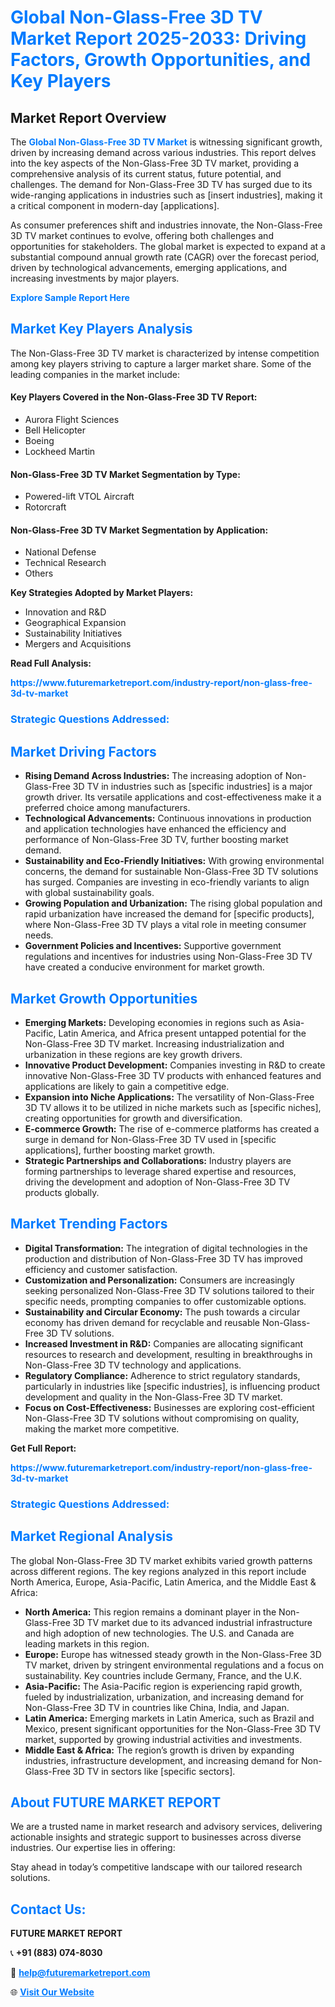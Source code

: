 <h1 style="color: #007BFF;">Global Non-Glass-Free 3D TV Market Report 2025-2033: Driving Factors, Growth Opportunities, and Key Players</h1>

<section id="overview">
<h2>Market Report Overview</h2>
<p>The <a href="https://www.futuremarketreport.com/industry-report/non-glass-free-3d-tv-market" style="color: #007BFF; text-decoration: none;"><strong>Global Non-Glass-Free 3D TV Market</strong></a> is witnessing significant growth, driven by increasing demand across various industries. This report delves into the key aspects of the Non-Glass-Free 3D TV market, providing a comprehensive analysis of its current status, future potential, and challenges. The demand for Non-Glass-Free 3D TV has surged due to its wide-ranging applications in industries such as [insert industries], making it a critical component in modern-day [applications].</p>
<p>As consumer preferences shift and industries innovate, the Non-Glass-Free 3D TV market continues to evolve, offering both challenges and opportunities for stakeholders. The global market is expected to expand at a substantial compound annual growth rate (CAGR) over the forecast period, driven by technological advancements, emerging applications, and increasing investments by major players.</p>
</section>

<section id="overview">
<p><a href="https://www.futuremarketreport.com/request-sample/reportId=37455" style="color: #007BFF; text-decoration: none;"><strong>Explore Sample Report Here</strong></a></p>
</section>

<section id="key-players">
<h2 style="color: #007BFF;">Market Key Players Analysis</h2>
<p>The Non-Glass-Free 3D TV market is characterized by intense competition among key players striving to capture a larger market share. Some of the leading companies in the market include:</p>
<h4>Key Players Covered in the Non-Glass-Free 3D TV Report:</h4>
<ul><li>Aurora Flight Sciences</li><li>Bell Helicopter</li><li>Boeing</li><li>Lockheed Martin</li></ul>
<h4>Non-Glass-Free 3D TV Market Segmentation by Type:</h4>
<ul><li>Powered-lift VTOL Aircraft</li><li>Rotorcraft</li></ul>

<h4>Non-Glass-Free 3D TV Market Segmentation by Application:</h4>
<ul><li>National Defense</li><li>Technical Research</li><li>Others</li></ul>
<p><strong>Key Strategies Adopted by Market Players:</strong></p>
<ul>
<li>Innovation and R&D</li>
<li>Geographical Expansion</li>
<li>Sustainability Initiatives</li>
<li>Mergers and Acquisitions</li>
</ul>
</section>

<section>
<p><strong>Read Full Analysis: </strong></p><a href="https://www.futuremarketreport.com/industry-report/non-glass-free-3d-tv-market" style="color: #007BFF; text-decoration: none;"><strong>https://www.futuremarketreport.com/industry-report/non-glass-free-3d-tv-market</strong></a>
<h3 style="color: #007BFF;">Strategic Questions Addressed:</h3>
</section>

<section id="driving-factors">
<h2 style="color: #007BFF;">Market Driving Factors</h2>
<ul>
<li><strong>Rising Demand Across Industries:</strong> The increasing adoption of Non-Glass-Free 3D TV in industries such as [specific industries] is a major growth driver. Its versatile applications and cost-effectiveness make it a preferred choice among manufacturers.</li>
<li><strong>Technological Advancements:</strong> Continuous innovations in production and application technologies have enhanced the efficiency and performance of Non-Glass-Free 3D TV, further boosting market demand.</li>
<li><strong>Sustainability and Eco-Friendly Initiatives:</strong> With growing environmental concerns, the demand for sustainable Non-Glass-Free 3D TV solutions has surged. Companies are investing in eco-friendly variants to align with global sustainability goals.</li>
<li><strong>Growing Population and Urbanization:</strong> The rising global population and rapid urbanization have increased the demand for [specific products], where Non-Glass-Free 3D TV plays a vital role in meeting consumer needs.</li>
<li><strong>Government Policies and Incentives:</strong> Supportive government regulations and incentives for industries using Non-Glass-Free 3D TV have created a conducive environment for market growth.</li>
</ul>
</section>

<section id="growth-opportunities">
<h2 style="color: #007BFF;">Market Growth Opportunities</h2>
<ul>
<li><strong>Emerging Markets:</strong> Developing economies in regions such as Asia-Pacific, Latin America, and Africa present untapped potential for the Non-Glass-Free 3D TV market. Increasing industrialization and urbanization in these regions are key growth drivers.</li>
<li><strong>Innovative Product Development:</strong> Companies investing in R&D to create innovative Non-Glass-Free 3D TV products with enhanced features and applications are likely to gain a competitive edge.</li>
<li><strong>Expansion into Niche Applications:</strong> The versatility of Non-Glass-Free 3D TV allows it to be utilized in niche markets such as [specific niches], creating opportunities for growth and diversification.</li>
<li><strong>E-commerce Growth:</strong> The rise of e-commerce platforms has created a surge in demand for Non-Glass-Free 3D TV used in [specific applications], further boosting market growth.</li>
<li><strong>Strategic Partnerships and Collaborations:</strong> Industry players are forming partnerships to leverage shared expertise and resources, driving the development and adoption of Non-Glass-Free 3D TV products globally.</li>
</ul>
</section>

<section id="trending-factors">
<h2 style="color: #007BFF;">Market Trending Factors</h2>
<ul>
<li><strong>Digital Transformation:</strong> The integration of digital technologies in the production and distribution of Non-Glass-Free 3D TV has improved efficiency and customer satisfaction.</li>
<li><strong>Customization and Personalization:</strong> Consumers are increasingly seeking personalized Non-Glass-Free 3D TV solutions tailored to their specific needs, prompting companies to offer customizable options.</li>
<li><strong>Sustainability and Circular Economy:</strong> The push towards a circular economy has driven demand for recyclable and reusable Non-Glass-Free 3D TV solutions.</li>
<li><strong>Increased Investment in R&D:</strong> Companies are allocating significant resources to research and development, resulting in breakthroughs in Non-Glass-Free 3D TV technology and applications.</li>
<li><strong>Regulatory Compliance:</strong> Adherence to strict regulatory standards, particularly in industries like [specific industries], is influencing product development and quality in the Non-Glass-Free 3D TV market.</li>
<li><strong>Focus on Cost-Effectiveness:</strong> Businesses are exploring cost-efficient Non-Glass-Free 3D TV solutions without compromising on quality, making the market more competitive.</li>
</ul>
</section>

<section>
<p><strong>Get Full Report: </strong></p><a href="https://www.futuremarketreport.com/industry-report/non-glass-free-3d-tv-market" style="color: #007BFF; text-decoration: none;"><strong>https://www.futuremarketreport.com/industry-report/non-glass-free-3d-tv-market</strong></a>
<h3 style="color: #007BFF;">Strategic Questions Addressed:</h3>
</section>


<section id="regional-analysis">
<h2 style="color: #007BFF;">Market Regional Analysis</h2>
<p>The global Non-Glass-Free 3D TV market exhibits varied growth patterns across different regions. The key regions analyzed in this report include North America, Europe, Asia-Pacific, Latin America, and the Middle East & Africa:</p>
<ul>
<li><strong>North America:</strong> This region remains a dominant player in the Non-Glass-Free 3D TV market due to its advanced industrial infrastructure and high adoption of new technologies. The U.S. and Canada are leading markets in this region.</li>
<li><strong>Europe:</strong> Europe has witnessed steady growth in the Non-Glass-Free 3D TV market, driven by stringent environmental regulations and a focus on sustainability. Key countries include Germany, France, and the U.K.</li>
<li><strong>Asia-Pacific:</strong> The Asia-Pacific region is experiencing rapid growth, fueled by industrialization, urbanization, and increasing demand for Non-Glass-Free 3D TV in countries like China, India, and Japan.</li>
<li><strong>Latin America:</strong> Emerging markets in Latin America, such as Brazil and Mexico, present significant opportunities for the Non-Glass-Free 3D TV market, supported by growing industrial activities and investments.</li>
<li><strong>Middle East & Africa:</strong> The region’s growth is driven by expanding industries, infrastructure development, and increasing demand for Non-Glass-Free 3D TV in sectors like [specific sectors].</li>
</ul>
</section>

<footer>
<h2 style="color: #007BFF;">About FUTURE MARKET REPORT</h2>
<p>We are a trusted name in market research and advisory services, delivering actionable insights and strategic support to businesses across diverse industries. Our expertise lies in offering:</p>

<p>Stay ahead in today’s competitive landscape with our tailored research solutions.</p>

<h2 style="color: #007BFF;">Contact Us:</h2>
<p><strong>FUTURE MARKET REPORT</strong></p>
<p>📞 <strong>+91 (883) 074-8030</strong></p>
<p>📧 <strong><a href="mailto:help@futuremarketreport.com" style="color: #007BFF;">help@futuremarketreport.com</a></strong></p>
<p>🌐 <strong><a href="https://www.futuremarketreport.com/" style="color: #007BFF;">Visit Our Website</a></strong></p>
</footer>